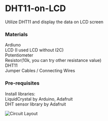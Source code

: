 # DHT11-on-LCD
Utilize DHT11 and display the data on LCD screen
<br>

### **Materials**
Ardiuno
<br> LCD (I used LCD without I2C)
<br>Potentiometer
<br>Resistor(10k, you can try other resistance value)
<br>DHT11
<br>Jumper Cables / Connecting Wires
<br>

### **Pre-requisites**
Install libraries:
<br>   LiquidCrystal by Arduino, Adafruit
<br>   DHT sensor library by Adafruit


![Circuit Layout](https://github.com/Heracles404/DHT11-on-LCD/assets/103508458/41c4ad02-7e25-40ce-91fd-63174d2b3d26)

